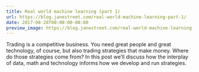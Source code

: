 ```yaml
---
title: Real world machine learning (part 1)
url: https://blog.janestreet.com/real-world-machine-learning-part-1/
date: 2017-08-28T00:00:00-00:00
preview_image: https://blog.janestreet.com/real-world-machine-learning-part-1/inverse_colors.gif
---
```


<p>Trading is a competitive business. You need great people and great
technology, of course, but also trading strategies that make money.
Where do those strategies come from? In this post we’ll discuss how
the interplay of data, math and technology informs how we develop and
run strategies.</p>
